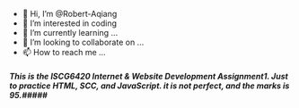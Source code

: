 - 👋 Hi, I’m @Robert-Aqiang
- 👀 I’m interested in coding
- 🌱 I’m currently learning ...
- 💞️ I’m looking to collaborate on ...
- 📫 How to reach me ...

##### This is the ISCG6420 Internet & Website Development Assignment1. Just to practice HTML, SCC, and JavaScript. it is not perfect, and the marks is 95.#####

<!---
Robert-Aqiang/Robert-Aqiang is a ✨ special ✨ repository because its `README.md` (this file) appears on your GitHub profile.
You can click the Preview link to take a look at your changes.
--->
